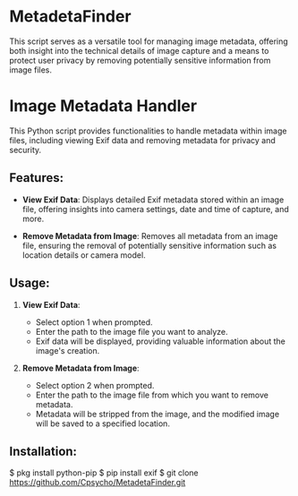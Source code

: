 # MetadetaFinder
This  script serves as a versatile tool for managing image metadata, offering both insight into the technical details of image capture and a means to protect user privacy by removing potentially sensitive information from image files.



# Image Metadata Handler

This Python script provides functionalities to handle metadata within image files, including viewing Exif data and removing metadata for privacy and security.

## Features:

- **View Exif Data**: Displays detailed Exif metadata stored within an image file, offering insights into camera settings, date and time of capture, and more.

- **Remove Metadata from Image**: Removes all metadata from an image file, ensuring the removal of potentially sensitive information such as location details or camera model.

## Usage:

1. **View Exif Data**:
    - Select option 1 when prompted.
    - Enter the path to the image file you want to analyze.
    - Exif data will be displayed, providing valuable information about the image's creation.

2. **Remove Metadata from Image**:
    - Select option 2 when prompted.
    - Enter the path to the image file from which you want to remove metadata.
    - Metadata will be stripped from the image, and the modified image will be saved to a specified location.

## Installation:
$ pkg install python-pip
$ pip install exif
$ git clone https://github.com/Cpsycho/MetadetaFinder.git
